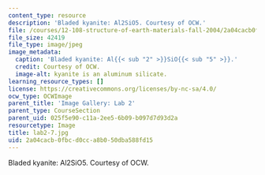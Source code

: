 ```yaml
---
content_type: resource
description: 'Bladed kyanite: Al2SiO5. Courtesy of OCW.'
file: /courses/12-108-structure-of-earth-materials-fall-2004/2a04cacb0fbcd0cca8b050dba588fd15_lab2-7.jpg
file_size: 42419
file_type: image/jpeg
image_metadata:
  caption: 'Bladed kyanite: Al{{< sub "2" >}}SiO{{< sub "5" >}}.'
  credit: Courtesy of OCW.
  image-alt: kyanite is an aluminum silicate.
learning_resource_types: []
license: https://creativecommons.org/licenses/by-nc-sa/4.0/
ocw_type: OCWImage
parent_title: 'Image Gallery: Lab 2'
parent_type: CourseSection
parent_uid: 025f5e90-c11a-2ee5-6b09-b097d7d93d2a
resourcetype: Image
title: lab2-7.jpg
uid: 2a04cacb-0fbc-d0cc-a8b0-50dba588fd15
---
```

Bladed kyanite: Al2SiO5. Courtesy of OCW.